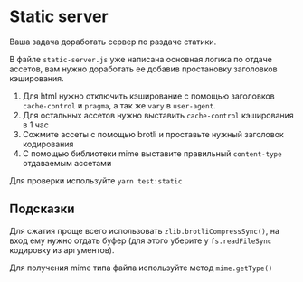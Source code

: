 # Static server

Ваша задача доработать сервер по раздаче статики.

В файле `static-server.js` уже написана основная логика по отдаче ассетов, вам нужно доработать ее добавив простановку заголовков кэширования.

1. Для html нужно отключить кэширование с помощью заголовков `cache-control` и `pragma`, а так же `vary` в `user-agent`.
2. Для остальных ассетов нужно выставить `cache-control` кэширования в 1 час
3. Сожмите ассеты с помощью brotli и проставьте нужный заголовок кодирования
4. С помощью библиотеки mime выставите правильный `content-type` отдаваемым ассетами

Для проверки используйте `yarn test:static`

## Подсказки

Для сжатия проще всего использовать `zlib.brotliCompressSync()`, на вход ему нужно отдать буфер (для этого уберите у `fs.readFileSync` кодировку из аргументов).

Для получения mime типа файла используйте метод `mime.getType()`
